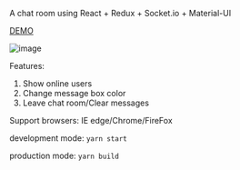 A chat room using React + Redux + Socket.io + Material-UI

[DEMO](https://chat-room-react.herokuapp.com/)

![image](https://github.com/Alvin-Tsai/Chat-Room/blob/master/img/chatroom.gif)

Features:
1. Show online users
2. Change message box color
3. Leave chat room/Clear messages

Support browsers: IE edge/Chrome/FireFox

development mode: `yarn start`

production mode: `yarn build`
